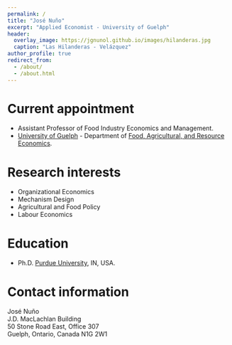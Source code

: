```yaml
---
permalink: /
title: "José Nuño"
excerpt: "Applied Economist - University of Guelph"
header:
  overlay_image: https://jgnunol.github.io/images/hilanderas.jpg
  caption: "Las Hilanderas - Velázquez"
author_profile: true
redirect_from: 
  - /about/
  - /about.html
---
```


Current appointment
======
* Assistant Professor of Food Industry Economics and Management. 
* [University of Guelph](https://www.uoguelph.ca/) - Department of [Food, Agricultural, and Resource Economics](https://www.uoguelph.ca/fare/).

Research interests
======
* Organizational Economics
* Mechanism Design
* Agricultural and Food Policy
* Labour Economics


Education
======
* Ph.D. [Purdue University](https://www.purdue.edu/), IN, USA.
 
Contact information
======
José Nuño<br/>
J.D. MacLachlan Building<br/>
50 Stone Road East, Office 307<br/>
Guelph, Ontario, Canada N1G 2W1
